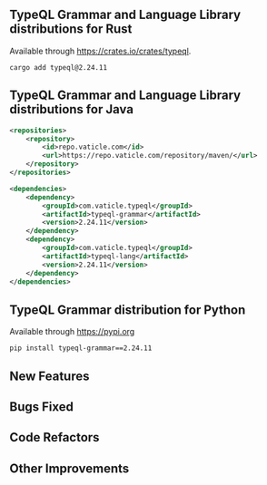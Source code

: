 
## TypeQL Grammar and Language Library distributions for Rust

Available through https://crates.io/crates/typeql.
```
cargo add typeql@2.24.11
```

## TypeQL Grammar and Language Library distributions for Java

```xml
<repositories>
    <repository>
        <id>repo.vaticle.com</id>
        <url>https://repo.vaticle.com/repository/maven/</url>
    </repository>
</repositories>

<dependencies>
    <dependency>
        <groupId>com.vaticle.typeql</groupId>
        <artifactId>typeql-grammar</artifactId>
        <version>2.24.11</version>
    </dependency>
    <dependency>
        <groupId>com.vaticle.typeql</groupId>
        <artifactId>typeql-lang</artifactId>
        <version>2.24.11</version>
    </dependency>
</dependencies>
```

## TypeQL Grammar distribution for Python

Available through https://pypi.org

```
pip install typeql-grammar==2.24.11
```


## New Features


## Bugs Fixed


## Code Refactors


## Other Improvements

    

